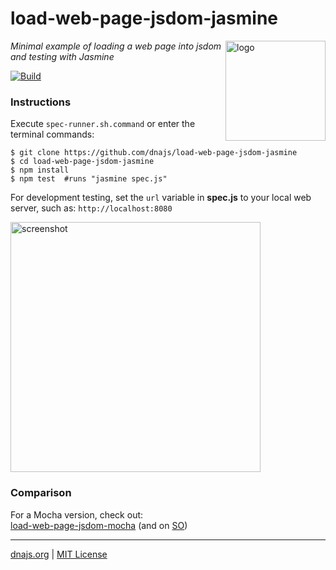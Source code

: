 # load-web-page-jsdom-jasmine
<img src=https://dnajs.org/graphics/dnajs-logo.png align=right width=160 alt=logo>

_Minimal example of loading a web page into jsdom and testing with Jasmine_

[![Build](https://travis-ci.org/dnajs/load-web-page-jsdom-jasmine.svg)](https://travis-ci.org/dnajs/load-web-page-jsdom-jasmine)

### Instructions
Execute `spec-runner.sh.command` or enter the terminal commands:
```shell
$ git clone https://github.com/dnajs/load-web-page-jsdom-jasmine
$ cd load-web-page-jsdom-jasmine
$ npm install
$ npm test  #runs "jasmine spec.js"
```

For development testing, set the `url` variable in **spec.js** to your local web server, such as:
`http://localhost:8080`

<img src=https://raw.githubusercontent.com/dnajs/load-web-page-jsdom-jasmine/master/screenshot.png
   width=400 alt=screenshot>

### Comparison
For a Mocha version, check out:<br>
[load-web-page-jsdom-mocha](https://github.com/dnajs/load-web-page-jsdom-mocha) (and on [SO](https://stackoverflow.com/a/43221707))

---
[dnajs.org](https://dnajs.org) | [MIT License](LICENSE.txt)
